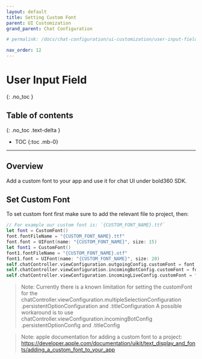 ```yaml
---
layout: default
title: Setting Custom Font
parent: UI Customization
grand_parent: Chat Configuration 

# permalink: /docs/chat-configuration/ui-customization/user-input-field

nav_order: 12
---
```


# User Input Field

{: .no_toc }

## Table of contents

{: .no_toc .text-delta }

- TOC
{:toc .mb-0}

---

## Overview

Add a custom font to your app and use it for chat UI under bold360 SDK.


## Set Custom Font

To set custom font first make sure to add the relevant file to project, then:

```swift
// For example our custom font is: `{CUSTOM_FONT_NAME}.ttf`
let font = CustomFont()
font.fontFileName = "{CUSTOM_FONT_NAME}.ttf"
font.font = UIFont(name: "{CUSTOM_FONT_NAME}", size: 15)
let font1 = CustomFont()
font1.fontFileName = "{CUSTOM_FONT_NAME}.otf"
font1.font = UIFont(name: "{CUSTOM_FONT_NAME}", size: 20)
self.chatController.viewConfiguration.outgoingConfig.customFont = font
self.chatController.viewConfiguration.incomingBotConfig.customFont = font1
self.chatController.viewConfiguration.incomingLiveConfig.customFont = font
```

>Note: Currently there is a known limitation for setting the customFont for the chatController.viewConfiguration.multipleSelectionConfiguration .persistentOptionConfiguration and .titleConfiguration
A possible workaround is to use chatController.viewConfiguration.incomingBotConfig .persistentOptionConfig and .titleConfig

>Note: apple documentation for adding a custom font to a project: https://developer.apple.com/documentation/uikit/text_display_and_fonts/adding_a_custom_font_to_your_app


  

  
